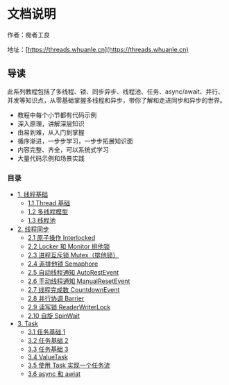 # 文档说明

作者：痴者工良

地址：[https://threads.whuanle.cn](https://threads.whuanle.cn)

## 导读

此系列教程包括了多线程、锁、同步异步、线程池、任务、async/await、并行、并发等知识点，从零基础掌握多线程和异步，带你了解和走进同步和异步的世界。

- 教程中每个小节都有代码示例
- 深入原理，讲解深层知识
- 由易到难，从入门到掌握
- 循序渐进，一步步学习，一步步拓展知识面
- 内容完整、齐全，可以系统式学习
- 大量代码示例和场景实践



### 目录

* [1. 线程基础](1.thread_basic/README.md)
  * [1.1 Thread 基础](1.thread_basic/1.thread.md)
  * [1.2 多线程模型](1.thread_basic/2.thread_model.md)
  * [1.3 线程池](1.thread_basic/3.pool.md)
* [2. 线程同步](2.thread_sync/README.md)
  * [2.1 原子操作 Interlocked](2.thread_sync/1.interlocked.md)
  * [2.2 Locker 和 Monitor 排他锁](2.thread_sync/2.locker_monitor.md)
  * [2.3 进程互斥锁 Mutex（排他锁） ](2.thread_sync/3.mutex.md)
  * [2.4 非排他锁 Semaphore](2.thread_sync/4.semaphore_semaphoreSlim.md)
  * [2.5 自动线程通知 AutoRestEvent](2.thread_sync/5.autorestevent.md)
  * [2.6 手动线程通知 ManualResetEvent](2.thread_sync/6.manualresetevent.md)
  * [2.7 线程完成数 CountdownEvent ](2.thread_sync/7.countdownevent.md)
  * [2.8 并行协调 Barrier ](2.thread_sync/8.barrier.md)
  * [2.9 读写锁 ReaderWriterLock](2.thread_sync/9.reader_writer_lock.md)
  * [2.10 自旋 SpinWait](2.thread_sync/10.spinwait.md)
* [3. Task](3.task/README.md)
  * [3.1 任务基础 1](3.task/1.task1.md)
  * [3.2 任务基础 2](3.task/2.task2.md)
  * [3.3 任务基础 3](3.task/3.task3.md)
  * [3.4 ValueTask](3.task/4.value_task.md)
  * [3.5 使用 Task 实现一个任务流](3.task/5.workflow.md)
  * [3.6 async 和 awiat](3.task/6.async_await.md)